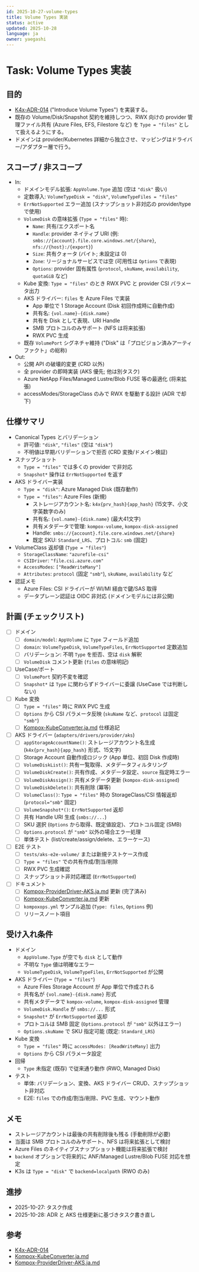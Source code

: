 ```yaml
---
id: 2025-10-27-volume-types
title: Volume Types 実装
status: active
updated: 2025-10-28
language: ja
owner: yaegashi
---
```

# Task: Volume Types 実装

## 目的

- [K4x-ADR-014] ("Introduce Volume Types") を実装する。
- 既存の Volume/Disk/Snapshot 契約を維持しつつ、RWX 向けの provider 管理ファイル共有 (Azure Files, EFS, Filestore など) を `Type = "files"` として扱えるようにする。
- ドメインは provider/Kubernetes 詳細から独立させ、マッピングはドライバー/アダプター層で行う。

## スコープ / 非スコープ

- In:
  - ドメインモデル拡張: `AppVolume.Type` 追加 (空は `"disk"` 扱い)
  - 定数導入: `VolumeTypeDisk = "disk"`, `VolumeTypeFiles = "files"`
  - `ErrNotSupported` エラー追加 (スナップショット非対応の provider/type で使用)
  - `VolumeDisk` の意味拡張 (`Type = "files"` 時):
    - `Name`: 共有/エクスポート名
    - `Handle`: provider ネイティブ URI (例: `smbs://{account}.file.core.windows.net/{share}`, `nfs://{host}:/{export}`)
    - `Size`: 共有クォータ (バイト; 未設定は 0)
    - `Zone`: リージョナルサービスでは空 (可用性は `Options` で表現)
    - `Options`: provider 固有属性 (`protocol`, `skuName`, `availability`, `quotaGiB` など)
  - Kube 変換: `Type = "files"` のとき RWX PVC と provider CSI パラメータ出力
  - AKS ドライバー: `files` を Azure Files で実装
    - App 単位で 1 Storage Account (Disk 初回作成時に自動作成)
    - 共有名: `{vol.name}-{disk.name}`
    - 共有を Disk として表現、URI Handle
    - SMB プロトコルのみサポート (NFS は将来拡張)
    - RWX PVC 生成
  - 既存 `VolumePort` シグネチャ維持 ("Disk" は「プロビジョン済みアーティファクト」の総称)
- Out:
  - 公開 API の破壊的変更 (CRD 以外)
  - 全 provider の即時実装 (AKS 優先; 他は別タスク)
  - Azure NetApp Files/Managed Lustre/Blob FUSE 等の最適化 (将来拡張)
  - accessModes/StorageClass のみで RWX を駆動する設計 (ADR で却下)

## 仕様サマリ

- Canonical Types とバリデーション
  - 許可値: `"disk"`, `"files"` (空は `"disk"`)
  - 不明値は早期バリデーションで拒否 (CRD 変換/ドメイン検証)
- スナップショット
  - `Type = "files"` では多くの provider で非対応
  - `Snapshot*` 操作は `ErrNotSupported` を返す
- AKS ドライバー実装
  - `Type = "disk"`: Azure Managed Disk (既存動作)
  - `Type = "files"`: Azure Files (新規)
    - ストレージアカウント名: `k4x{prv_hash}{app_hash}` (15文字、小文字英数字のみ)
    - 共有名: `{vol.name}-{disk.name}` (最大41文字)
    - 共有メタデータで管理: `kompox-volume`, `kompox-disk-assigned`
    - Handle: `smbs://{account}.file.core.windows.net/{share}`
    - 既定 SKU: `Standard_LRS`、プロトコル: `smb` (固定)
- VolumeClass 返却値 (`Type = "files"`)
  - `StorageClassName`: `"azurefile-csi"`
  - `CSIDriver`: `"file.csi.azure.com"`
  - `AccessModes`: `["ReadWriteMany"]`
  - `Attributes`: `protocol` (固定 `"smb"`), `skuName`, `availability` など
- 認証メモ
  - Azure Files: CSI ドライバーが WI/MI 経由で鍵/SAS 取得
  - データプレーン認証は OIDC 非対応 (ドメインモデルには非公開)

## 計画 (チェックリスト)

- [ ] ドメイン
  - [ ] `domain/model`: `AppVolume` に `Type` フィールド追加
  - [ ] `domain`: `VolumeTypeDisk`, `VolumeTypeFiles`, `ErrNotSupported` 定数追加
  - [ ] バリデーション: 不明 `Type` を拒否、空は `disk` 解釈
  - [ ] `VolumeDisk` コメント更新 (`files` の意味明記)
- [ ] UseCase/ポート
  - [ ] `VolumePort` 契約不変を確認
  - [ ] `Snapshot*` は `Type` に関わらずドライバーに委譲 (UseCase では判断しない)
- [ ] Kube 変換
  - [ ] `Type = "files"` 時に RWX PVC 生成
  - [ ] `Options` から CSI パラメータ反映 (`skuName` など、`protocol` は固定 `"smb"`)
  - [ ] [Kompox-KubeConverter.ja.md] 仕様追記
- [ ] AKS ドライバー (`adapters/drivers/provider/aks`)
  - [ ] `appStorageAccountName()`: ストレージアカウント名生成 (`k4x{prv_hash}{app_hash}` 形式、15文字)
  - [ ] Storage Account 自動作成ロジック (App 単位、初回 Disk 作成時)
  - [ ] `VolumeDiskList()`: 共有一覧取得、メタデータフィルタリング
  - [ ] `VolumeDiskCreate()`: 共有作成、メタデータ設定、`source` 指定時エラー
  - [ ] `VolumeDiskAssign()`: 共有メタデータ更新 (`kompox-disk-assigned`)
  - [ ] `VolumeDiskDelete()`: 共有削除 (冪等)
  - [ ] `VolumeClass()`: `Type = "files"` 時の StorageClass/CSI 情報返却 (`protocol="smb"` 固定)
  - [ ] `VolumeSnapshot*()`: `ErrNotSupported` 返却
  - [ ] 共有 Handle URI 生成 (`smbs://...`)
  - [ ] SKU 選択 (`Options` から取得、既定値設定)、プロトコル固定 (SMB)
  - [ ] `Options.protocol` が `"smb"` 以外の場合エラー処理
  - [ ] 単体テスト (list/create/assign/delete、エラーケース)
- [ ] E2E テスト
  - [ ] `tests/aks-e2e-volume/` または新規テストケース作成
  - [ ] `Type = "files"` での共有作成/割当/削除
  - [ ] RWX PVC 生成確認
  - [ ] スナップショット非対応確認 (`ErrNotSupported`)
- [ ] ドキュメント
  - [ ] [Kompox-ProviderDriver-AKS.ja.md] 更新 (完了済み)
  - [ ] [Kompox-KubeConverter.ja.md] 更新
  - [ ] `kompoxops.yml` サンプル追加 (`Type: files`, `Options` 例)
  - [ ] リリースノート項目

## 受け入れ条件

- ドメイン
  - `AppVolume.Type` が空でも `disk` として動作
  - 不明な `Type` 値は明確なエラー
  - `VolumeTypeDisk`, `VolumeTypeFiles`, `ErrNotSupported` が公開
- AKS ドライバー (`Type = "files"`)
  - Azure Files Storage Account が App 単位で作成される
  - 共有名が `{vol.name}-{disk.name}` 形式
  - 共有メタデータで `kompox-volume`, `kompox-disk-assigned` 管理
  - `VolumeDisk.Handle` が `smbs://...` 形式
  - `Snapshot*` が `ErrNotSupported` 返却
  - プロトコルは SMB 固定 (`Options.protocol` が `"smb"` 以外はエラー)
  - `Options.skuName` で SKU 指定可能 (既定: `Standard_LRS`)
- Kube 変換
  - `Type = "files"` 時に `accessModes: [ReadWriteMany]` 出力
  - `Options` から CSI パラメータ設定
- 回帰
  - `Type` 未指定 (既存) で従来通り動作 (RWO, Managed Disk)
- テスト
  - 単体: バリデーション、変換、AKS ドライバー CRUD、スナップショット非対応
  - E2E: `files` での作成/割当/削除、PVC 生成、マウント動作

## メモ

- ストレージアカウントは最後の共有削除後も残る (手動削除が必要)
- 当面は SMB プロトコルのみサポート、NFS は将来拡張として検討
- Azure Files のネイティブスナップショット機能は将来拡張で検討
- `backend` オプションで将来的に ANF/Managed Lustre/Blob FUSE 対応を想定
- K3s は `Type = "disk"` で `backend=localpath` (RWO のみ)

## 進捗

- 2025-10-27: タスク作成
- 2025-10-28: ADR と AKS 仕様更新に基づきタスク書き直し

## 参考

- [K4x-ADR-014]
- [Kompox-KubeConverter.ja.md]
- [Kompox-ProviderDriver-AKS.ja.md]

[K4x-ADR-014]: ../../design/adr/K4x-ADR-014.md
[Kompox-KubeConverter.ja.md]: ../../design/v1/Kompox-KubeConverter.ja.md
[Kompox-ProviderDriver-AKS.ja.md]: ../../design/v1/Kompox-ProviderDriver-AKS.ja.md
